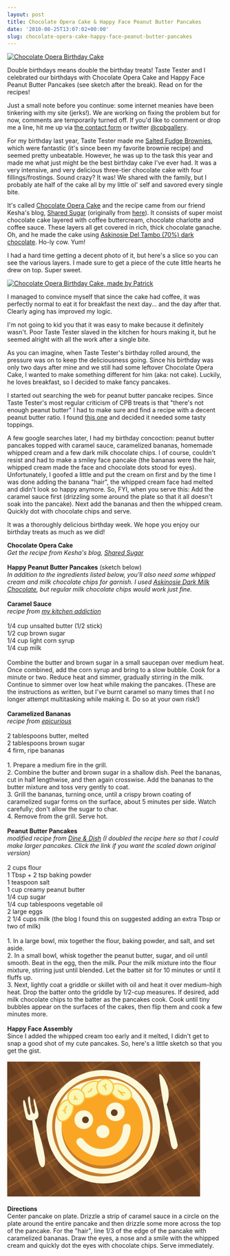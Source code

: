 ```yaml
---
layout: post
title: Chocolate Opera Cake & Happy Face Peanut Butter Pancakes
date: '2010-08-25T13:07:02+00:00'
slug: chocolate-opera-cake-happy-face-peanut-butter-pancakes
---
```

<a href="http://www.flickr.com/photos/kstar810/4901940828/" title="Chocolate Opera Birthday Cake by kstar810, on Flickr"><img src="http://farm5.static.flickr.com/4075/4901940828_180bbd57f6.jpg" width="500" height="333" alt="Chocolate Opera Birthday Cake" /></a>

Double birthdays means double the birthday treats! Taste Tester and I celebrated our birthdays with Chocolate Opera Cake and Happy Face Peanut Butter Pancakes (see sketch after the break). Read on for the recipes!

Just a small note before you continue: some internet meanies have been tinkering with my site (jerks!). We are working on fixing the problem but for now, comments are temporarily turned off. If you'd like to comment or drop me a line, hit me up via <a href="http://www.cpbgallery.com/submit-contact/">the contact form</a> or twitter <a href="http://twitter.com/cpbgallery">@cpbgallery</a>.

For my birthday last year, Taste Tester made me <a href="http://www.flickr.com/photos/kstar810/3843086651/">Salted Fudge Brownies</a>, which were fantastic (it's since been my favorite brownie recipe) and seemed pretty unbeatable. However, he was up to the task this year and made me what just might be the best birthday cake I've ever had. It was a very intensive, and very delicious three-tier chocolate cake with four fillings/frostings. Sound crazy? It was! We shared with the family, but I probably ate half of the cake all by my little ol' self and savored every single bite.

It's called <a href="http://sharedsugar.com/chocolate-opera-cake/">Chocolate Opera Cake</a> and the recipe came from our friend Kesha's blog, <a href="http://sharedsugar.com/chocolate-opera-cake/">Shared Sugar</a> (originally from <a href="http://www.iptv.org/fair/story.cfm/video/sf09_20090822_4006_6_06/video">here</a>). It consists of super moist chocolate cake layered with coffee buttercream, chocolate charlotte and coffee sauce. These layers all get covered in rich, thick chocolate ganache. Oh, and he made the cake using <a href="https://www.askinosie.com/p-1-san-jose-del-tambo-70-85g3-oz.aspx">Askinosie Del Tambo (70%) dark chocolate</a>. Ho-ly cow. Yum! 

I had a hard time getting a decent photo of it, but here's a slice so you can see the various layers. I made sure to get a piece of the cute little hearts he drew on top. Super sweet.

<a href="http://www.flickr.com/photos/kstar810/4901352969/" title="Chocolate Opera Birthday Cake, made by Patrick by kstar810, on Flickr"><img src="http://farm5.static.flickr.com/4141/4901352969_05528f63b9.jpg" width="500" height="333" alt="Chocolate Opera Birthday Cake, made by Patrick" /></a>

I managed to convince myself that since the cake had coffee, it was perfectly normal to eat it for breakfast the next day... and the day after that. Clearly aging has improved my logic.

I'm not going to kid you that it was easy to make because it definitely wasn't. Poor Taste Tester slaved in the kitchen for hours making it, but he seemed alright with all the work after a single bite.

As you can imagine, when Taste Tester's birthday rolled around, the pressure was on to keep the deliciousness going. Since his birthday was only two days after mine and we still had some leftover Chocolate Opera Cake, I wanted to make something different for him (aka: not cake). Luckily, he loves breakfast, so I decided to make fancy pancakes.

I started out searching the web for peanut butter pancake recipes. Since Taste Tester's most regular criticism of CPB treats is that "there's not enough peanut butter" I had to make sure and find a recipe with a decent peanut butter ratio. I found <a href="http://dineanddish.net/2010/05/the-hip-hostess-apron-giveaway-recipe-peanut-butter-pancakes/">this one</a> and decided it needed some tasty toppings.

A few google searches later, I had my birthday concoction: peanut butter pancakes topped with caramel sauce, caramelized bananas, homemade whipped cream and a few dark milk chocolate chips. I of course, couldn't resist and had to make a smiley face pancake (the bananas were the hair, whipped cream made the face and chocolate dots stood for eyes). Unfortunately, I goofed a little and put the cream on first and by the time I was done adding the banana "hair", the whipped cream face had melted and didn't look so happy anymore. So, FYI, when you serve this: Add the caramel sauce first (drizzling some around the plate so that it all doesn't soak into the pancake). Next add the bananas and then the whipped cream. Quickly dot with chocolate chips and serve.

It was a thoroughly delicious birthday week. We hope you enjoy our birthday treats as much as we did!

<div class="recipe">
<strong>Chocolate Opera Cake</strong><br>
<em>Get the recipe from Kesha's blog, <a href="http://sharedsugar.com/chocolate-opera-cake/">Shared Sugar</a></em><br>
<br>
<strong>Happy Peanut Butter Pancakes</strong> (sketch below)<br>
<em>In addition to the ingredients listed below, you'll also need some whipped cream and milk chocolate chips for garnish. I used <a href="https://www.askinosie.com/p-73-davao-dark-milk-chocolate-bar-fleur-de-sel.aspx">Askinosie Dark Milk Chocolate</a>, but regular milk chocolate chips would work just fine.</em><br>
<br>
<strong>Caramel Sauce</strong><br>
<em>recipe from <a href="http://www.mykitchenaddiction.com/2009/03/banana-nut-pancakes-with-caramel-sauce/">my kitchen addiction</a></em><br>
<br>
1/4 cup unsalted butter (1/2 stick)<br>
1/2 cup brown sugar<br>
1/4 cup light corn syrup<br>
1/4 cup milk<br>
<br>
Combine the butter and brown sugar in a small saucepan over medium heat.  Once combined, add the corn syrup and bring to a slow bubble.  Cook for a minute or two.  Reduce heat and simmer, gradually stirring in the milk. Continue to simmer over low heat while making the pancakes. (These are the instructions as written, but I've burnt caramel so many times that I no longer attempt multitasking while making it. Do so at your own risk!)<br>
<br>
<strong>Caramelized Bananas</strong><br>
<em>recipe from <a href="http://www.epicurious.com/recipes/food/views/Caramelized-Bananas-242365">epicurious</a></em><br>
<br>
2 tablespoons butter, melted<br>
2 tablespoons brown sugar<br>
4 firm, ripe bananas<br>
<br>
1. Prepare a medium fire in the grill.<br>
2. Combine the butter and brown sugar in a shallow dish. Peel the bananas, cut in half lengthwise, and then again crosswise. Add the bananas to the butter mixture and toss very gently to coat.<br>
3. Grill the bananas, turning once, until a crispy brown coating of caramelized sugar forms on the surface, about 5 minutes per side. Watch carefully; don't allow the sugar to char.<br>
4. Remove from the grill. Serve hot.<br>
<br>
<strong>Peanut Butter Pancakes</strong><br>
<em>modified recipe from <a href="http://dineanddish.net/2010/05/the-hip-hostess-apron-giveaway-recipe-peanut-butter-pancakes/">Dine & Dish</a> (I doubled the recipe here so that I could make larger pancakes. Click the link if you want the scaled down original version)</em><br>
<br>
2 cups flour<br>
1 Tbsp + 2 tsp baking powder<br>
1 teaspoon salt<br>
1 cup creamy peanut butter<br>
1/4 cup sugar<br>
1/4 cup tablespoons vegetable oil<br>
2 large eggs<br>
2 1/4 cups milk (the blog I found this on suggested adding an extra Tbsp or two of milk)<br>
<br>
1. In a large bowl, mix together the flour, baking powder, and salt, and set aside.<br>
2. In a small bowl, whisk together the peanut butter, sugar, and oil until smooth. Beat in the egg, then the milk. Pour the milk mixture into the flour mixture, stirring just until blended. Let the batter sit for 10 minutes or until it fluffs up.<br>
3. Next, lightly coat a griddle or skillet with oil and heat it over medium-high heat. Drop the batter onto the griddle by 1/2-cup measures. If desired, add milk chocolate chips to the batter as the pancakes cook. Cook until tiny bubbles appear on the surfaces of the cakes, then flip them and cook a few minutes more.<br>
<br>
<strong>Happy Face Assembly</strong><br>
Since I added the whipped cream too early and it melted, I didn't get to snap a good shot of my cute pancakes. So, here's a little sketch so that you get the gist.<br>
<br>
<a href="/images/uploads/2010/08/happy_face_pb_pancakes.gif"><img src="/images/uploads/2010/08/happy_face_pb_pancakes.gif" alt="" title="happy_face_pb_pancakes" width="448" height="313" class="alignnone size-full wp-image-815" /></a><br>
<br>
<strong>Directions</strong><br>
Center pancake on plate. Drizzle a strip of caramel sauce in a circle on the plate around the entire pancake and then drizzle some more across the top of the pancake. For the "hair", line 1/3 of the edge of the pancake with caramelized bananas. Draw the eyes, a nose and a smile with the whipped cream and quickly dot the eyes with chocolate chips. Serve immediately.
</div>
